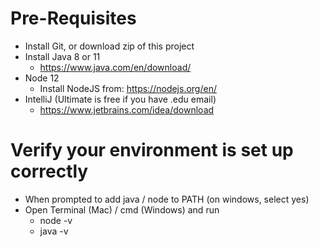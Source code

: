 # Pre-Requisites
* Install Git, or download zip of this project
* Install Java 8 or 11
  * https://www.java.com/en/download/
* Node 12
  * Install NodeJS from: https://nodejs.org/en/
* IntelliJ (Ultimate is free if you have .edu email)
  * https://www.jetbrains.com/idea/download

# Verify your environment is set up correctly
* When prompted to add java / node to PATH (on windows, select yes)
* Open Terminal (Mac) / cmd (Windows) and run
  * node -v 
  * java -v
 
